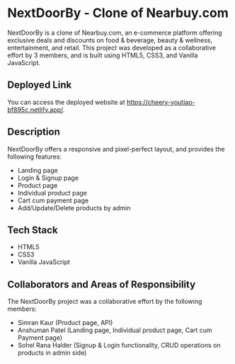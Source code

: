 # NextDoorBy - Clone of Nearbuy.com

NextDoorBy is a clone of Nearbuy.com, an e-commerce platform offering exclusive deals and discounts on food & beverage, beauty & wellness, entertainment, and retail. This project was developed as a collaborative effort by 3 members, and is built using HTML5, CSS3, and Vanilla JavaScript.

## Deployed Link

You can access the deployed website at https://cheery-youtiao-bf895c.netlify.app/.

## Description

NextDoorBy offers a responsive and pixel-perfect layout, and provides the following features:

- Landing page
- Login & Signup page
- Product page
- Individual product page
- Cart cum payment page
- Add/Update/Delete products by admin

## Tech Stack

- HTML5
- CSS3
- Vanilla JavaScript

## Collaborators and Areas of Responsibility

The NextDoorBy project was a collaborative effort by the following members:

- Simran Kaur (Product page, API)
- Anshuman Patel (Landing page, Individual product page, Cart cum Payment page)
- Sohel Rana Halder (Signup & Login functionality, CRUD operations on products in admin side)

